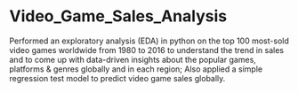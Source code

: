 # Video_Game_Sales_Analysis

Performed an exploratory analysis (EDA) in python on the top 100 most-sold video games worldwide from 1980 to 2016 to understand the trend in sales and to come up with data-driven insights about the popular games, platforms & genres
globally and in each region; Also applied a simple regression test model to predict video game sales globally.

